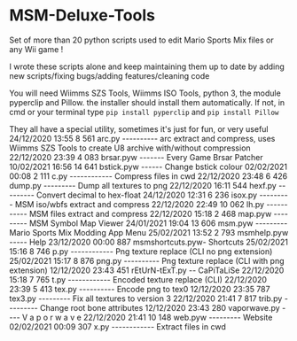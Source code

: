 # MSM-Deluxe-Tools
Set of more than 20 python scripts used to edit Mario Sports Mix files or any Wii game !

I wrote these scripts alone and keep maintaining them up to date by adding new scripts/fixing bugs/adding features/cleaning code

You will need Wiimms SZS Tools, Wiimms ISO Tools, python 3, the module pyperclip and Pillow.
the installer should install them automatically. If not, in cmd or your terminal type ```pip install pyperclip``` and ```pip install Pillow```

They all have a special utility, sometimes it's just for fun, or very useful
24/12/2020  13:55             8 561 arc.py ---------- arc extract and compress, uses Wiimms SZS Tools to create U8 archive with/without compression
22/12/2020  23:39             4 083 brsar.pyw ------- Every Game Brsar Patcher
10/02/2021  16:56            14 641 bstick.pyw ------ Change bstick colour
02/02/2021  00:08             2 111 c.py ------------ Compress files in cwd
22/12/2020  23:48             6 426 dump.py --------- Dump all textures to png
22/12/2020  16:11               544 hexf.py --------- Convert decimal to hex-float
24/12/2020  12:31             6 236 isox.py --------- MSM iso/wbfs extract and compress
22/12/2020  22:49            10 062 lh.py ----------- MSM files extract and compress
22/12/2020  15:18             2 468 map.pyw --------- MSM Symbol Map Viewer
24/01/2021  19:04            13 606 msm.pyw --------- Mario Sports Mix Modding App Menu
25/02/2021  13:52             2 793 msmhelp.pyw ----- Help
23/12/2020  00:00               887 msmshortcuts.pyw- Shortcuts
25/02/2021  15:16             8 746 p.py ------------ Png texture replace (CLI no png extension)
25/02/2021  15:17             8 876 png.py ---------- Png texture replace (CLI with png extension)
12/12/2020  23:43               451 rEtUrN-tExT.py -- CaPiTaLiSe
22/12/2020  15:18             7 765 t.py ------------ Encoded texture replace (CLI)
22/12/2020  23:39             5 413 tex.py ---------- Encode png to tex0
12/12/2020  23:35               787 tex3.py --------- Fix all textures to version 3
22/12/2020  21:41             7 817 trib.py --------- Change root bone attributes
12/12/2020  23:43               280 vaporwave.py ---- V a p o r w a v e
22/12/2020  21:41            10 148 web.pyw --------- Website
02/02/2021  00:09               307 x.py ------------ Extract files in cwd
